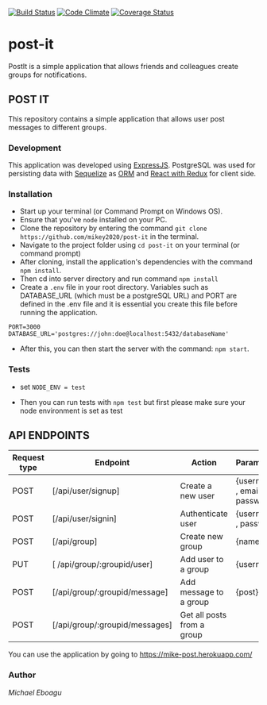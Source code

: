 [![Build Status](https://travis-ci.org/mikey2020/post-it.svg?branch=develop)](https://travis-ci.org/mikey2020/post-it)
[![Code Climate](https://codeclimate.com/github/mikey2020/post-it/badges/gpa.svg)](https://codeclimate.com/github/mikey2020/post-it)
[![Coverage Status](https://coveralls.io/repos/github/mikey2020/post-it/badge.svg)](https://coveralls.io/github/mikey2020/post-it)


# post-it
PostIt is a simple application that allows friends and colleagues create groups for notifications. 


## POST IT
This repository contains a simple application that allows user post messages to different groups.

### Development
This application was developed using [ExpressJS](http://expressjs.com/). PostgreSQL was used for persisting data with [Sequelize](https://http://docs.sequelizejs.com/) as [ORM](https://en.wikipedia.org/wiki/Object-relational_mapping) 
and [React with Redux](http://redux.js.org/docs) for client side.

### Installation
* Start up your terminal (or Command Prompt on Windows OS).
* Ensure that you've `node` installed on your PC.
* Clone the repository by entering the command `git clone https://github.com/mikey2020/post-it` in the terminal.
* Navigate to the project folder using `cd post-it` on your terminal (or command prompt)
* After cloning, install the application's dependencies with the command `npm install`.
* Then cd into server directory and run command `npm install`
* Create a `.env` file in your root directory. 
Variables such as DATABASE_URL (which must be a postgreSQL URL) and PORT are defined in the .env file and it is essential you create this file before running the application.
```
PORT=3000
DATABASE_URL='postgres://john:doe@localhost:5432/databaseName'
```
* After this, you can then start the server with the command: `npm start`.

### Tests 

* set `NODE_ENV = test`

* Then you can run tests with `npm test` but first please make sure your node environment is set as test



## API ENDPOINTS

Request type | Endpoint | Action | Parameters |
------------ | ---------| --------| ---------|
POST | [/api/user/signup] | Create a new user | {username , email , password}
POST | [/api/user/signin]| Authenticate user  | {username , password}
POST | [/api/group]| Create new group         | {name}
PUT | [ /api/group/:groupid/user] | Add user to a group | {username}
POST | [/api/group/:groupid/message] | Add message to a group | {post}
POST | [/api/group/:groupid/messages] | Get all posts from a group | 



You can use the application by going to https://mike-post.herokuapp.com/



### Author
*Michael Eboagu*
